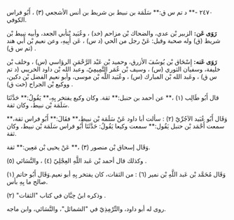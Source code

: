 ٢٤٧٠ -** د تم س ق:** سَلَمَة بن نبيط بن شريط بن أنس الأشجعي (٣) ، أَبُو فراس الكوفي.

**رَوَى عَن:** الزبير بْن عدي، والضحاك بْن مزاحم (خد) ، وعُبَيد بْنأبي الجعد، وأبيه نبيط بْن شريط (ق) وله صحبة وقيل: عَنْ رجل من الحي (د س) ، عَن أَبِيهِ، وعن نعيم بْن أَبي هند (تم س ق) .

**رَوَى عَنه:** إِسْحَاق بْن يُوسُفَ الأزرق، وحميد بْن عَبْد الرَّحْمَنِ الرؤاسي (س) ، وخلف بْن خليفة، وسفيان الثوري (س) ، وسيف بْن عُمَر التَّمِيمِيّ، وعبد الله بْن داود الخريبي (د تم س ق) ، وعَبد الله بْن المبارك (س) ، وعُبَيد اللَّه بْن موسى، وأبو نعيم الفضل بْن دكين، ووكيع بْن الجراح (خت ق) .

قال أَبُو طَالِب (١) ،** عن أحمد بن حنبل:** ثقة. وكان وكيع يفتخر بِهِ،** يَقُولُ:** حَدَّثَنَا سَلَمَة بْن نبيط، وكان ثقة.

وَقَال أَبُو عُبَيد الآجُرِّيّ (٢) : سألت أبا داود عَنْ سَلَمَة بْن نبيط،** فقَالَ:** أَبُو فراس ثقة،** سمعت أَحْمَد بْن حنبل يَقُول:** سمعت وكيعا يَقُولُ: حَدَّثَنَا أَبُو فراس سَلَمَة بْن نبيط، وكان ثقة.

وَقَال إسحاق بْن منصور (٣) ،** عَنْ يحيى بْن مَعِين:** ثقة.

وكذلك قال أحمد بْن عَبد اللَّهِ العِجْلِيّ (٤) ، والنَّسَائي (٥) .

وَقَال مُحَمَّد بْن عَبد اللَّهِ بْن نمير (٦) : من الثقات، كان يفتخر بِهِ أبو نعيم.وَقَال أَبُو حاتم (١) صالح ما بِهِ بأس.

وذكره ابنُ حِبَّان في كتاب "الثقات" (٢) .

روى له أبو داود، والتِّرْمِذِيّ في "الشمائل"، والنَّسَائي، وابن ماجه.